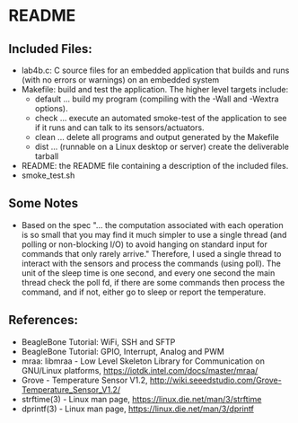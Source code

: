# README

## Included Files:
* lab4b.c: C source files for an embedded application that builds and runs (with no errors or warnings) on an embedded system
* Makefile: build and test the application. The higher level targets include:
	* default ... build my program (compiling with the -Wall and -Wextra options).
	* check ... execute an automated smoke-test of the application to see if it runs and can talk to its sensors/actuators.
	* clean ... delete all programs and output generated by the Makefile
	* dist ... (runnable on a Linux desktop or server) create the deliverable tarball
* README: the README file containing a description of the included files.
* smoke_test.sh


## Some Notes
* Based on the spec "... the computation associated with each operation is so small that you may find it much simpler to use a single thread (and polling or non-blocking I/O) to avoid hanging on standard input for commands that only rarely arrive." Therefore, I used a single thread to interact with the sensors and process the commands (using poll). The unit of the sleep time is one second, and every one second the main thread check the poll fd, if there are some commands then process the command, and if not, either go to sleep or report the temperature.


## References:
* BeagleBone Tutorial: WiFi, SSH and SFTP
* BeagleBone Tutorial: GPIO, Interrupt, Analog and PWM
* mraa: libmraa - Low Level Skeleton Library for Communication on GNU/Linux platforms, https://iotdk.intel.com/docs/master/mraa/
* Grove - Temperature Sensor V1.2, http://wiki.seeedstudio.com/Grove-Temperature_Sensor_V1.2/
* strftime(3) - Linux man page, https://linux.die.net/man/3/strftime
* dprintf(3) - Linux man page, https://linux.die.net/man/3/dprintf
